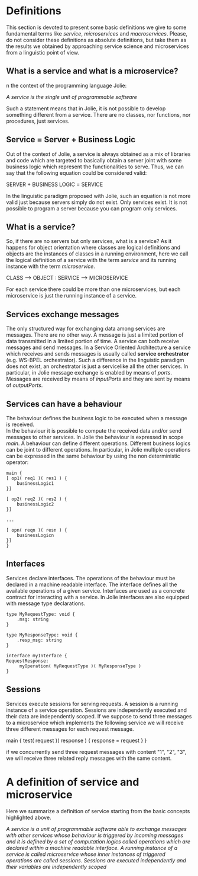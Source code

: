 # Definitions

This section is devoted to present some basic definitions we give to some fundamental terms like _service_, 
_microservices_ and _macroservices_. Please, do not consider these definitions as absolute definitions, but take them as
the results we obtained by approaching service science and microservices from a linguistic point of view.

## What is a service and what is a microservice?
n the context of the programming language Jolie:

_A service is the single unit of programmable software_

Such a statement means that in Jolie, it is not possible to develop something different from a service. 
There are no classes, nor functions, nor procedures, just services. 

## Service = Server + Business Logic 
Out of the context of Jolie, a service is always obtained as a mix of libraries and code
which are targeted to basically obtain a server joint with some business logic 
which represent the functionalities to serve. Thus, we can say that the following equation could be considered valid:

SERVER + BUSINESS LOGIC = SERVICE

In the linguistic paradigm proposed with Jolie, such an equation is not more valid just because servers simply do not exist. 
Only services exist. It is not possible to program a server because you can program only services. 

## What is a service?
So, if there are no servers but only services, what is a service? As it happens for object orientation 
where classes are logical definitions and objects are the instances of classes in a running environment, 
here we call the logical definition of a service with the term _service_ and its running instance with the term 
_microservice_.

CLASS --> OBJECT : SERVICE --> MICROSERVICE

For each service there could be more than one microservices, 
but each microservice is just the running instance of a service. 

## Services exchange messages 
The only structured way for exchanging data among services are messages. There are no other way. 
A message is just a limited portion of data transmitted in a limited portion of time.
A service can both receive messages and send messages. In a Service Oriented Architecture a service which receives 
and sends messages is usually called **service orchestrator** (e.g. WS-BPEL orchestrator). Such a difference in the 
linguistic paradigm does not exist, an orchestrator is just a servicelike all the other services. 
In particular, in Jolie message exchange is enabled by means of _ports_. 
Messages are received by means of _inputPorts_ and they are sent by means of _outputPorts_. 

## Services can have a behaviour 
The behaviour defines the business logic to be executed when a message is received.  
In the behaviour it is possible to compute the received data and/or send messages to other services. 
In Jolie the behaviour is expressed in scope _main_. A behaviour can define different operations. 
Different business logics can be joint to different operations. 
In particular, in Jolie multiple operations can be expressed in the same behaviour by using the non deterministic operator:

```jolie
main { 
[ op1( req1 )( res1 ) {
    businessLogic1
}]  

[ op2( req2 )( res2 ) {
    businessLogic2
}]  

...

[ opn( reqn )( resn ) {
    businessLogicn
}]  
} 
```

## Interfaces
Services declare interfaces. The operations of the behaviour must be declared in a machine readable interface. 
The interface defines all the available operations of a given service.
Interfaces are used as a concrete contract for interacting with a service. 
In Jolie interfaces are also equipped with message type declarations.

```jolie
type MyRequestType: void {
    .msg: string 
}

type MyResponseType: void {
    .resp_msg: string 
}

interface myInterface {
RequestResponse:
     myOperation( MyRequestType )( MyResponseType ) 
}
```

## Sessions
Services execute sessions for serving requests. A session is a running instance of a service operation. 
Sessions are independently executed and their data are independently scoped. 
If we suppose to send three messages to a microservice which implements the following service 
we will receive three different messages for each request message.

main {
   test( request )( response ) {
      response = request
   }
}

if we concurrently send three request messages with content "1", "2", "3", we will receive three 
related reply messages with the same content.


# A definition of service and microservice
Here we summarize a definition of service starting from the basic concepts highlighted above. 

_A service is a unit of programmable software able to exchange messages with other services whose behaviour 
is triggered by incoming messages and it is defined by a set of computation logics called operations 
which are declared within a machine readable interface. A running instance of a service is called microservice
whose inner instances of triggered operations are called sessions. 
Sessions are executed independently and their variables are independently scoped_



